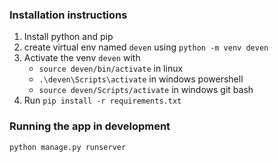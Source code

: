 ### Installation instructions

1. Install python and pip
1. create virtual env named `deven` using `python -m venv deven`
1. Activate the venv `deven` with
    * `source deven/bin/activate` in linux
    * `.\deven\Scripts\activate` in windows powershell
    * `source deven/Scripts/activate` in windows git bash
1. Run `pip install -r requirements.txt`

### Running the app in development

`python manage.py runserver`